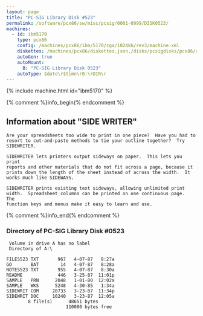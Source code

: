 ```yaml
---
layout: page
title: "PC-SIG Library Disk #523"
permalink: /software/pcx86/sw/misc/pcsig/0001-0999/DISK0523/
machines:
  - id: ibm5170
    type: pcx86
    config: /machines/pcx86/ibm/5170/cga/1024kb/rev3/machine.xml
    diskettes: /machines/pcx86/diskettes.json,/disks/pcsigdisks/pcx86/diskettes.json
    autoGen: true
    autoMount:
      B: "PC-SIG Library Disk 0523"
    autoType: $date\r$time\rB:\rDIR\r
---
```


{% include machine.html id="ibm5170" %}

{% comment %}info_begin{% endcomment %}

## Information about "SIDE WRITER"

    Are your spreadsheets too wide to print in one piece?  Have you had to
    resort to cut-and-paste methods to tie your outline together?  Try
    SIDEWRITER.
    
    SIDEWRITER lets printers output sideways on paper.  This lets you print
    reports and other materials that do not fit across a page, because it
    prints down the length of the sheet instead of across the width.  It
    works much like SIDEWAYS.
    
    SIDEWRITER prints existing text sideways, allowing unlimited print
    width.  Spreadsheet columns can be printed on one continuous page.  The
    function keys and menus make it easy to learn and use.
{% comment %}info_end{% endcomment %}


### Directory of PC-SIG Library Disk #0523

     Volume in drive A has no label
     Directory of A:\

    FILES523 TXT       967   4-07-87   8:27a
    GO       BAT        14   4-07-87   8:28a
    NOTES523 TXT       955   4-07-87   8:30a
    README             446   3-25-87  11:01p
    SAMPLE   PRN      2048   1-01-80  12:02a
    SAMPLE   WKS      5248   4-30-85   1:34a
    SIDEWRIT COM     28733   3-23-87  11:34p
    SIDEWRIT DOC     10240   3-23-87  12:05a
            8 file(s)      48651 bytes
                          110080 bytes free
